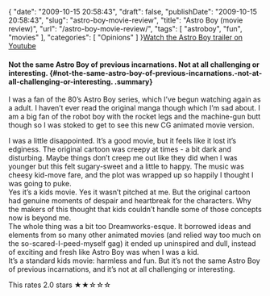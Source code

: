 {
    "date": "2009-10-15 20:58:43",
    "draft": false,
    "publishDate": "2009-10-15 20:58:43",
    "slug": "astro-boy-movie-review",
    "title": "Astro Boy (movie review)",
    "url": "\/astro-boy-movie-review\/",
    "tags": [
        "astroboy",
        "fun",
        "movies"
    ],
    "categories": [
        "Opinions"
    ]
}[Watch the Astro Boy trailer on
Youtube](http://www.youtube.com/watch?v=Y23aI4HO_w8)

#### Not the same Astro Boy of previous incarnations. Not at all challenging or interesting. {#not-the-same-astro-boy-of-previous-incarnations.-not-at-all-challenging-or-interesting. .summary}

I was a fan of the 80’s Astro Boy series, which I’ve begun watching
again as a adult. I haven’t ever read the original manga though which
I’m sad about. I am a big fan of the robot boy with the rocket legs and
the machine-gun butt though so I was stoked to get to see this new CG
animated movie version.

I was a little disappointed. It’s a good movie, but it feels like it
lost it’s edginess. The original cartoon was creepy at times - a bit
dark and disturbing. Maybe things don’t creep me out like they did when
I was younger but this felt sugary-sweet and a little to happy. The
music was cheesy kid-move fare, and the plot was wrapped up so happily I
thought I was going to puke.\
Yes it’s a kids movie. Yes it wasn’t pitched at me. But the original
cartoon had genuine moments of despair and heartbreak for the
characters. Why the makers of this thought that kids couldn’t handle
some of those concepts now is beyond me.\
The whole thing was a bit too Dreamworks-esque. It borrowed ideas and
elements from so many other animated movies (and relied way too much on
the so-scared-I-peed-myself gag) it ended up uninspired and dull,
instead of exciting and fresh like Astro Boy was when I was a kid.\
It’s a standard kids movie: harmless and fun. But it’s not the same
Astro Boy of previous incarnations, and it’s not at all challenging or
interesting.

This rates <span class="rating">2.0</span> stars ★★☆☆☆